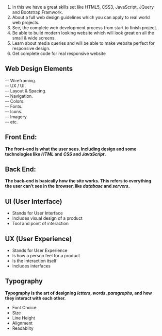 1. In this we have a great skills set like HTML5, CSS3, JavaScript, JQuery and Bootstrap Framwork.
2. About a full web design guidelines which you can apply to real world web projects. 
3. See, the complete web development process from start to finish project.
4. Be able to build modern looking website which will look great on all the small & wide screens.
5. Learn about media queries and will be able to make website perfect for responsive design.
6. Get complete code for real responsive website

## Web Design Elements<br>
-- Wireframing.<br>
-- UX / UI.<br>
-- Layout & Spacing.<br>
-- Navigation.<br>
-- Colors.<br>
-- Fonts.<br>
-- Icons.<br>
-- Imagery.<br>
-- etc.<br>
## Front End:
 **The front-end is what the user sees. Including design and some technologies like _HTML_ and _CSS_ and _JavaScript_.**
## Back End:
 **The back-end is basically how the site works. This refers to everything the user can't see in the browser, like _database_ and _servers_.**
 
## UI (User Interface)
* Stands for User Interface
* Includes visual design of a product
* Tool and point of interaction

## UX (User Experience)
* Stands for User Experience
* Is how a person feel for a product
* Is the interaction itself
* Includes interfaces

## Typography
**Typography is the art of designing _letters_, _words_, _paragraphs_, and how they interact with each other.**
- Font Choice
- Size
- Line Height
- Alignment
- Readablity
